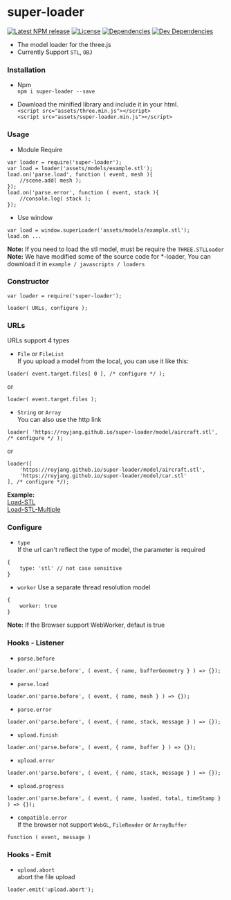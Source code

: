 # super-loader    
[![Latest NPM release][npm-badge]][npm-badge-url]
[![License][license-badge]][license-badge-url]
[![Dependencies][dependencies-badge]][dependencies-badge-url]
[![Dev Dependencies][devDependencies-badge]][devDependencies-badge-url]

- The model loader for the three.js     
- Currently Support `STL`, `OBJ`  

### Installation
- Npm     
`npm i super-loader --save`  

- Download the minified library and include it in your html.       
`<script src="assets/three.min.js"></script>`        
`<script src="assets/super-loader.min.js"></script>`        
     
### Usage

- Module Require
```
var loader = require('super-loader');
var load = loader('assets/models/example.stl');
load.on('parse.load', function ( event, mesh ){
	//scene.add( mesh );
});
load.on('parse.error', function ( event, stack ){
	//console.log( stack );
});
```
- Use window
```
var load = window.superLoader('assets/models/example.stl');
load.on ...
```

**Note:** If you need to load the stl model, must be require the `THREE.STLLoader`
**Note:** We have modified some of the source code for *-loader, You can download it in `example / javascripts / loaders`

### Constructor
```
var loader = require('super-loader');

loader( URLs, configure );
```

### URLs
URLs support 4 types
- `File` or `FileList`   
If you upload a model from the local, you can use it like this:    
```
loader( event.target.files[ 0 ], /* configure */ );
```
or    
```
loader( event.target.files );
```

- `String` or `Array`    
You can also use the http link     
```
loader( 'https://royjang.github.io/super-loader/model/aircraft.stl', /* configure */ );
```
or    
```
loader([
	'https://royjang.github.io/super-loader/model/aircraft.stl',
	'https://royjang.github.io/super-loader/model/car.stl'
], /* configure */);	
```

**Example:**         
[Load-STL](https://royjang.github.io/super-loader/load_stl.html)     
[Load-STL-Multiple](https://royjang.github.io/super-loader/load_stl_multiple.html)    

### Configure

- `type`    
If the url can't reflect the type of model, the parameter is required    
```
{
	type: 'stl' // not case sensitive
}
```

- `worker`
Use a separate thread resolution model
```
{
	worker: true
}
```
**Note:** If the Browser support WebWorker, defaut is true

### Hooks - Listener

- `parse.before`
```
loader.on('parse.before', ( event, { name, bufferGeometry } ) => {});
```

- `parse.load`
```
loader.on('parse.before', ( event, { name, mesh } ) => {});
```

- `parse.error`
```
loader.on('parse.before', ( event, { name, stack, message } ) => {});
```

- `upload.finish`
```
loader.on('parse.before', ( event, { name, buffer } ) => {});
```

- `upload.error`
```
loader.on('parse.before', ( event, { name, stack, message } ) => {});
```

- `upload.progress`
```
loader.on('parse.before', ( event, { name, loaded, total, timeStamp } ) => {});
```

- `compatible.error`    
If the browser not support `WebGL`,  `FileReader` or `ArrayBuffer`    
```
function ( event, message )
```

### Hooks - Emit
- `upload.abort`    
abort the file upload    
```
loader.emit('upload.abort');
```

[npm-badge]: https://img.shields.io/npm/v/super-loader.svg
[npm-badge-url]: https://www.npmjs.com/package/super-loader
[license-badge]: https://img.shields.io/npm/l/super-loader.svg
[license-badge-url]: ./LICENSE
[dependencies-badge]: https://img.shields.io/david/royJang/super-loader.svg
[dependencies-badge-url]: https://david-dm.org/royJang/super-loader
[devDependencies-badge]: 
https://img.shields.io/david/dev/royJang/super-loader.svg
[devDependencies-badge-url]: 
https://david-dm.org/royJang/super-loader#info=devDependencies